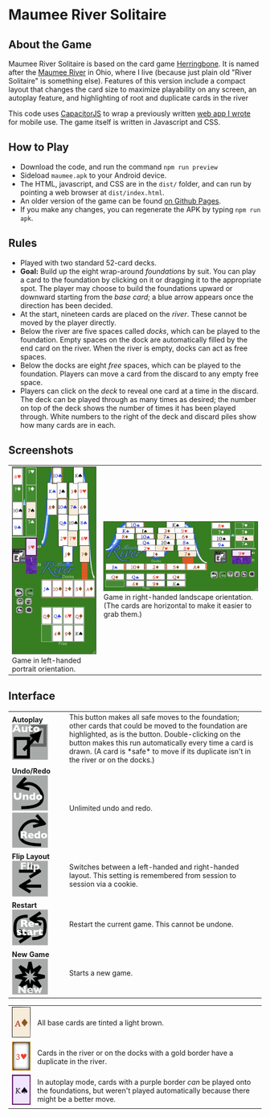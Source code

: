 # Maumee River Solitaire
## About the Game
Maumee River Solitaire is based on the card game <A HREF="https://en.wikipedia.org/wiki/Herring-Bone_(card_game)">Herringbone</A>. It is named after the <A HREF="https://en.wikipedia.org/wiki/Maumee_River">Maumee River</A> in Ohio, where I live (because just plain old "River Solitaire" is something else).  Features of this version include a compact layout that changes the card size to maximize playability on any screen, an autoplay feature, and highlighting of root and duplicate cards in the river

This code uses <A HREF="https://capacitorjs.com">CapacitorJS</A> to wrap a previously written <A HREF="https://github.com/sahi1l/MaumeeRiverSolitaire">web app I wrote</A> for mobile use.  The game itself is written in Javascript and CSS.

## How to Play
- Download the code, and run the command `npm run preview`
- Sideload `maumee.apk` to your Android device.
- The HTML, javascript, and CSS are in the `dist/` folder, and can run by pointing a web browser at `dist/index.html`.
- An older version of the game can be found <A HREF="https://sahi1l.github.io/MaumeeRiverSolitaire/">on Github Pages</A>.
- If you make any changes, you can regenerate the APK by typing `npm run apk`.

## Rules
- Played with two standard 52-card decks.
- **Goal:** Build up the eight wrap-around *foundations* by suit.  You can play a card to the foundation by clicking on it or dragging it to the appropriate spot. The player may choose to build the foundations upward or downward starting from the *base card*; a blue arrow appears once the direction has been decided. 
- At the start, nineteen cards are placed on the *river*. These cannot be moved by the player directly.
- Below the river are five spaces called *docks*, which can be played to the foundation. Empty spaces on the dock are automatically filled by the end card on the river.  When the river is empty, docks can act as free spaces.
- Below the docks are eight *free* spaces, which can be played to the foundation.  Players can move a card from the discard to any empty free space.
- Players can click on the *deck* to reveal one card at a time in the discard.  The deck can be played through as many times as desired; the number on top of the deck shows the number of times it has been played through. White numbers to the right of the deck and discard piles show how many cards are in each.
        
## Screenshots
<table><tr>
<td><img src="dist/assets/help/portrait.png">Game in left-handed portrait orientation.</td>
<td><img src="dist/assets/help/landscape.png">Game in right-handed landscape orientation.  (The cards are horizontal to make it easier to grab them.)</td></td>
</tr>
</table>

## Interface
<table>
<tr>
<td><b>Autoplay</b>
<img src="dist/assets/icons/available.png" alt="Autoplay"></td>
<td>This button makes all safe moves to the foundation; other cards that could be moved to the foundation are highlighted, as is the button.  Double-clicking on the button makes this run automatically every time a card is drawn. (A card is *safe* to move if its duplicate isn't in the river or on the docks.)</td>
</tr>
<tr>
<td><b>Undo/Redo</b>
<img src="dist/assets/icons/undo.png" alt="Undo">
<img src="dist/assets/icons/redo.png" alt="Redo">
</td>
<td>Unlimited undo and redo.</td>
</tr>
<tr>
<td><b>Flip Layout</b>
<img src="dist/assets/icons/reverse.png" alt="Flip layout"></td>
<td>Switches between a left-handed and right-handed layout.  This setting is remembered from session to session via a cookie.</td>
</tr>
<tr>
<td><b>Restart</b>
<img src="dist/assets/icons/restart.png" alt="Restart"></td>
<td>Restart the current game.  This cannot be undone.</td>
</tr>
<tr>
<td><b>New Game</b>
<img src="dist/assets/icons/newgame.png" alt="New Game"></td>
<td>Starts a new game.</td>
</tr>
</table>

<table>
    <tr>
      <td><img src="dist/assets/help/root.png"></td>
      <td>All base cards are tinted a light brown.</td>
    </tr>
    <tr>
      <td><img src="dist/assets/help/duplicate.png"></td>
      <td>Cards in the river or on the docks with a gold border have a duplicate in the river.</td>
    </tr>
    <tr>
      <td><img src="dist/assets/help/highlighted.png"></td>
      <td>In autoplay mode, cards with a purple border <i>can</i> be played onto the foundations, but weren't played automatically because there might be a better move.</td>
    </tr>
  </table>
